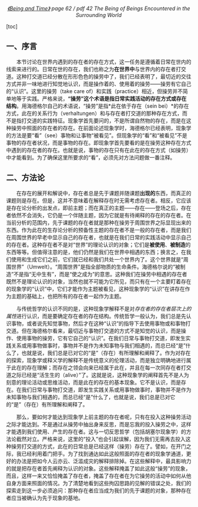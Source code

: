 <center>
<em>
<a href = "
https://cdn.swordofmorning.com/SwordofMorning/Article%20PDF/Philosophy/Heidegger/Being-and-Time.pdf
">《Being and Time》</a> page 62 / pdf 42
The Being of Beings Encountered in the Surrounding World
</em>
</center>

[toc]

## 一、序言

&emsp;&emsp;本节讨论在世界内遇到的存在者的存在方式，这一任务是遵循着日常在世内的线索来进行的。日常在世的存在，我们也称之为**在世界中**与世界内的存在者打交道。这种打交道已经分散在形形色色的操劳中了，我们已经表明了，最切近的交往方式并非一味地进行知觉地认识，而是操作着的、使用着的操劳——操劳有它自己的“认识”。这里的操劳（take care of）和实践（practice）相近，但操劳并不简单地等于实践。严格来说，**“操劳”这个术语是指日常实践活动的存在方式或存在结构**。用海德格尔自己的术语说，“操劳”是指*此在依于存在（sein bei）*的存在方式，此在的关系行为（verhaltungen）和与存在者打交道的那种存在方式，而不是指打交道的实践特征。现象学首先要问的，不是所谓自然物的存在，而是在这种操劳中照面的存在者的存在。在前面论述现象学时，海德格尔已经表明，现象学的方法是要“看”（see）事物和让事物“被看见”。但现象学的“看”和“被看见”不是事物的存在者状况，而是事物的存在。即现象学首先要看的是在操劳这种存在方式中遇到的存在者的存在。也就是说，事物的存在只有在此在的存在方式（如操劳）中才能看到。为了确保这里所要求的“看”，必须先对方法问题做一番注释。

## 二、方法论

&emsp;&emsp;在存在的展开和解说中，存在者总是先于课题并随课题**出现的**东西，而真正的课题则是存在。但是，这并不意味着在解释存在时无需考虑存在者。相反，它应该是存在论分析的出发点，即前主题；而在真正的主题——存在——登场之后，存在者依然不会消失，它仍是一个伴随主题，因为它就是有待阐释的存在的存在者。在当前分析的范围内，先于课题的存在者就是那种在操劳于周围世界之际显现出来的东西。作为此在的生存论分析的预备性主题的存在者不是一般的存在者，而是我们在周围世界的早老中显示自己的存在者，也就是在我们日常的实践活动中显示自己的存在者。这种存在者不是对“世界”的理论认识的对象；它们是**被使用**、**被制造**的东西等等。但值得注意的是，他们仍然是我们在世界中相遇的东西；换言之，在我们使用和生成它们之前，它们就已经和我们共处一个世界内了。这个世界就是“周围世界”（Umwelt）。“周围世界”是指全部物质的生命条件。海德格尔说的“被制造”不是指“无中生有”，而是“使之成为”的意思。这种我们在操劳中相遇的存在者既然不是理论认识的对象，当然也就不可能为它所见，而只有在一个主要盯着存在的现象学的“认识”中，它们才能作为主题被看见，这种现象学的“认识”在讲存在作为主题的基础上，也把所有的存在者一起作为主题。

&emsp;&emsp;与传统哲学的认识不同的是，这种现象学解释不是对*存在者的存在者层次上的属性*进行认识，而是要确定存在者的存在结构。传统哲学一般认为，我们总是先认识事物，或者说先知觉事物，然后才在这种“认识”的指导下去使用事物或和事物打交道。但在海德格尔看来，最切近与事物打交道的方式不是知觉的认识，而是操作、使用事物的操劳，它有它自己的“认识”。在我们日常与事物打交道，即发生实践关系或用事物做事时，事物并不是作为未知事物与我们相遇的，而总已经“是”什么了，也就是说，我们总是已对它的“是”（存在）有所理解和阐释了。作为对存在的探索，现象学或释义学的解释不是传统意义的伦理活动，而是独立明确地进行属于此在的存在理解；而存在之领会向来已经属于此在，并且在每一次同存在者打交道之际已经是“活生生的（alive）”了。这就是说，这种现象学的阐释首先不是人为刻意的理论活动或思维活动，而是此在的存在的基本现象。它不是认识，而是存在。在我们日常与事物打交道，即发生实践关系或用事物做事时，事物并不是作为未知事物与我们相遇的，而总已经“是”什么了，也就是说，我们总是已对它的“是”（存在）有所理解和阐释了。

&emsp;&emsp;那么，要如何才能达到现象学上前主题的存在者呢，只有在投入这种操劳活动之际才能达到。不是通过从操劳中抽出身来反思，而是忘我的投入操劳之中，这样才能遇到我们使用、产生的存在者。这与一切反思哲学（包括胡塞尔现象学）的方法论截然对立。严格来说，这里的“投入”也会引起误解，因为我们无需再去投入这种操劳打交道的方式，此在的日常总是已经这样（操劳）存在了。譬如，在开门之际，我已经利用着门把手。为了找到通达如此这般照面的存在者的现象学通道，更好的办法是把如今人云亦云、泛滥成灾的解释排除掉。在这些解释中，最具影响力的就是把存在者首先阐释为认识的对象。这些解释掩盖了如此这般“操劳”的现象，而且，这样一来又恰恰掩盖了存在者，掩盖了存在者在为它操劳的活动中如何从他自身方面来照面的情况。为了清楚地看到这些拘囚思路的见解的错误之处，我们的探索走到这一步必须追问：那种存在者应当成为我们的先于课题的对象，那种存在者应当被确认为先于现象的基地。